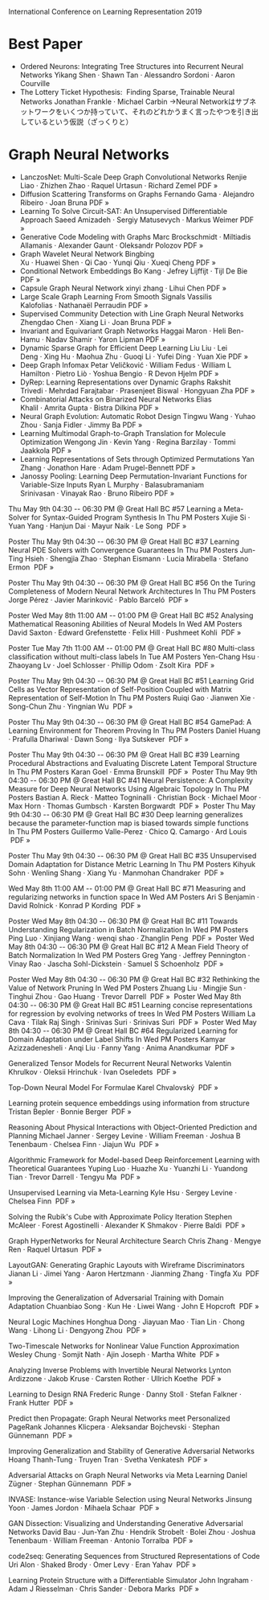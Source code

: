International Conference on Learning Representation 2019

# Best Paper
- Ordered Neurons: Integrating Tree Structures into Recurrent Neural Networks
Yikang Shen · Shawn Tan · Alessandro Sordoni · Aaron Courville
 
- The Lottery Ticket Hypothesis:  Finding Sparse, Trainable Neural Networks
Jonathan Frankle · Michael Carbin
→Neural Networkはサブネットワークをいくつか持っていて、それのどれかうまく言ったやつを引き出しているという仮説（ざっくりと）


# Graph Neural Networks

* LanczosNet: Multi-Scale Deep Graph Convolutional Networks Renjie Liao · Zhizhen Zhao · Raquel Urtasun · Richard Zemel PDF » 
* Diffusion Scattering Transforms on Graphs Fernando Gama · Alejandro Ribeiro · Joan Bruna PDF » 
* Learning To Solve Circuit-SAT: An Unsupervised Differentiable Approach Saeed Amizadeh · Sergiy Matusevych · Markus Weimer PDF » 
* Generative Code Modeling with Graphs Marc Brockschmidt · Miltiadis Allamanis · Alexander Gaunt · Oleksandr Polozov PDF » 
* Graph Wavelet Neural Network Bingbing Xu · Huawei Shen · Qi Cao · Yunqi Qiu · Xueqi Cheng PDF » 
* Conditional Network Embeddings Bo Kang · Jefrey Lijffijt · Tijl De Bie PDF » 
* Capsule Graph Neural Network xinyi zhang · Lihui Chen PDF » 
* Large Scale Graph Learning From Smooth Signals Vassilis Kalofolias · Nathanaël Perraudin PDF » 
* Supervised Community Detection with Line Graph Neural Networks Zhengdao Chen · Xiang Li · Joan Bruna PDF » 
* Invariant and Equivariant Graph Networks Haggai Maron · Heli Ben-Hamu · Nadav Shamir · Yaron Lipman PDF » 
* Dynamic Sparse Graph for Efficient Deep Learning Liu Liu · Lei Deng · Xing Hu · Maohua Zhu · Guoqi Li · Yufei Ding · Yuan Xie PDF » 
* Deep Graph Infomax Petar Veličković · William Fedus · William L Hamilton · Pietro Liò · Yoshua Bengio · R Devon Hjelm PDF » 
* DyRep: Learning Representations over Dynamic Graphs Rakshit Trivedi · Mehrdad Farajtabar · Prasenjeet Biswal · Hongyuan Zha PDF » 
* Combinatorial Attacks on Binarized Neural Networks Elias Khalil · Amrita Gupta · Bistra Dilkina PDF » 
* Neural Graph Evolution: Automatic Robot Design Tingwu Wang · Yuhao Zhou · Sanja Fidler · Jimmy Ba PDF » 
* Learning Multimodal Graph-to-Graph Translation for Molecule Optimization Wengong Jin · Kevin Yang · Regina Barzilay · Tommi Jaakkola PDF »
* Learning Representations of Sets through Optimized Permutations Yan Zhang · Jonathon Hare · Adam Prugel-Bennett PDF » 
* Janossy Pooling: Learning Deep Permutation-Invariant Functions for Variable-Size Inputs Ryan L Murphy · Balasubramaniam Srinivasan · Vinayak Rao · Bruno Ribeiro PDF » 





Thu May 9th 04:30 -- 06:30 PM @ Great Hall BC #57
Learning a Meta-Solver for Syntax-Guided Program Synthesis
In Thu PM Posters
Xujie Si · Yuan Yang · Hanjun Dai · Mayur Naik · Le Song
 PDF » 

Poster
Thu May 9th 04:30 -- 06:30 PM @ Great Hall BC #37
Learning Neural PDE Solvers with Convergence Guarantees
In Thu PM Posters
Jun-Ting Hsieh · Shengjia Zhao · Stephan Eismann · Lucia Mirabella · Stefano Ermon
 PDF » 

Poster
Thu May 9th 04:30 -- 06:30 PM @ Great Hall BC #56
On the Turing Completeness of Modern Neural Network Architectures
In Thu PM Posters
Jorge Pérez · Javier Marinković · Pablo Barceló
 PDF » 

Poster
Wed May 8th 11:00 AM -- 01:00 PM @ Great Hall BC #52
Analysing Mathematical Reasoning Abilities of Neural Models
In Wed AM Posters
David Saxton · Edward Grefenstette · Felix Hill · Pushmeet Kohli
 PDF » 

Poster
Tue May 7th 11:00 AM -- 01:00 PM @ Great Hall BC #80
Multi-class classification without multi-class labels
In Tue AM Posters
Yen-Chang Hsu · Zhaoyang Lv · Joel Schlosser · Phillip Odom · Zsolt Kira
 PDF » 

Poster
Thu May 9th 04:30 -- 06:30 PM @ Great Hall BC #51
Learning Grid Cells as Vector Representation of Self-Position Coupled with Matrix Representation of Self-Motion
In Thu PM Posters
Ruiqi Gao · Jianwen Xie · Song-Chun Zhu · Yingnian Wu
 PDF » 

Poster
Thu May 9th 04:30 -- 06:30 PM @ Great Hall BC #54
GamePad: A Learning Environment for Theorem Proving
In Thu PM Posters
Daniel Huang · Prafulla Dhariwal · Dawn Song · Ilya Sutskever
 PDF » 

Poster
Thu May 9th 04:30 -- 06:30 PM @ Great Hall BC #39
Learning Procedural Abstractions and Evaluating Discrete Latent Temporal Structure
In Thu PM Posters
Karan Goel · Emma Brunskill
 PDF » 
Poster
Thu May 9th 04:30 -- 06:30 PM @ Great Hall BC #41
Neural Persistence: A Complexity Measure for Deep Neural Networks Using Algebraic Topology
In Thu PM Posters
Bastian A. Rieck · Matteo Togninalli · Christian Bock · Michael Moor · Max Horn · Thomas Gumbsch · Karsten Borgwardt
 PDF » 
Poster
Thu May 9th 04:30 -- 06:30 PM @ Great Hall BC #30
Deep learning generalizes because the parameter-function map is biased towards simple functions
In Thu PM Posters
Guillermo Valle-Perez · Chico Q. Camargo · Ard Louis
 PDF » 

Poster
Thu May 9th 04:30 -- 06:30 PM @ Great Hall BC #35
Unsupervised Domain Adaptation for Distance Metric Learning
In Thu PM Posters
Kihyuk Sohn · Wenling Shang · Xiang Yu · Manmohan Chandraker
 PDF » 


Wed May 8th 11:00 AM -- 01:00 PM @ Great Hall BC #71
Measuring and regularizing networks in function space
In Wed AM Posters
Ari S Benjamin · David Rolnick · Konrad P Kording
 PDF » 

Poster
Wed May 8th 04:30 -- 06:30 PM @ Great Hall BC #11
Towards Understanding Regularization in Batch Normalization
In Wed PM Posters
Ping Luo · Xinjiang Wang · wenqi shao · Zhanglin Peng
 PDF » 
Poster
Wed May 8th 04:30 -- 06:30 PM @ Great Hall BC #12
A Mean Field Theory of Batch Normalization
In Wed PM Posters
Greg Yang · Jeffrey Pennington · Vinay Rao · Jascha Sohl-Dickstein · Samuel S Schoenholz
 PDF » 

Poster
Wed May 8th 04:30 -- 06:30 PM @ Great Hall BC #32
Rethinking the Value of Network Pruning
In Wed PM Posters
Zhuang Liu · Mingjie Sun · Tinghui Zhou · Gao Huang · Trevor Darrell
 PDF » 
Poster
Wed May 8th 04:30 -- 06:30 PM @ Great Hall BC #51
Learning concise representations for regression by evolving networks of trees
In Wed PM Posters
William La Cava · Tilak Raj Singh · Srinivas Suri · Srinivas Suri
 PDF » 
Poster
Wed May 8th 04:30 -- 06:30 PM @ Great Hall BC #64
Regularized Learning for Domain Adaptation under Label Shifts
In Wed PM Posters
Kamyar Azizzadenesheli · Anqi Liu · Fanny Yang · Anima Anandkumar
 PDF » 

Generalized Tensor Models for Recurrent Neural Networks
Valentin Khrulkov · Oleksii Hrinchuk · Ivan Oseledets
 PDF » 

Top-Down Neural Model For Formulae
Karel Chvalovský
 PDF » 

Learning protein sequence embeddings using information from structure
Tristan Bepler · Bonnie Berger
 PDF » 

Reasoning About Physical Interactions with Object-Oriented Prediction and Planning
Michael Janner · Sergey Levine · William Freeman · Joshua B Tenenbaum · Chelsea Finn · Jiajun Wu
 PDF » 

Algorithmic Framework for Model-based Deep Reinforcement Learning with Theoretical Guarantees
Yuping Luo · Huazhe Xu · Yuanzhi Li · Yuandong Tian · Trevor Darrell · Tengyu Ma
 PDF » 

Unsupervised Learning via Meta-Learning
Kyle Hsu · Sergey Levine · Chelsea Finn
 PDF » 

Solving the Rubik's Cube with Approximate Policy Iteration
Stephen McAleer · Forest Agostinelli · Alexander K Shmakov · Pierre Baldi
 PDF » 

Graph HyperNetworks for Neural Architecture Search
Chris Zhang · Mengye Ren · Raquel Urtasun
 PDF » 

LayoutGAN: Generating Graphic Layouts with Wireframe Discriminators
Jianan Li · Jimei Yang · Aaron Hertzmann · Jianming Zhang · Tingfa Xu
 PDF » 

Improving the Generalization of Adversarial Training with Domain Adaptation
Chuanbiao Song · Kun He · Liwei Wang · John E Hopcroft
 PDF » 

Neural Logic Machines
Honghua Dong · Jiayuan Mao · Tian Lin · Chong Wang · Lihong Li · Dengyong Zhou
 PDF » 

Two-Timescale Networks for Nonlinear Value Function Approximation
Wesley Chung · Somjit Nath · Ajin Joseph · Martha White
 PDF » 

Analyzing Inverse Problems with Invertible Neural Networks
Lynton Ardizzone · Jakob Kruse · Carsten Rother · Ullrich Koethe
 PDF » 

Learning to Design RNA
Frederic Runge · Danny Stoll · Stefan Falkner · Frank Hutter
 PDF » 

Predict then Propagate: Graph Neural Networks meet Personalized PageRank
Johannes Klicpera · Aleksandar Bojchevski · Stephan Günnemann
 PDF » 

Improving Generalization and Stability of Generative Adversarial Networks
Hoang Thanh-Tung · Truyen Tran · Svetha Venkatesh
 PDF » 

Adversarial Attacks on Graph Neural Networks via Meta Learning
Daniel Zügner · Stephan Günnemann
 PDF » 

INVASE: Instance-wise Variable Selection using Neural Networks
Jinsung Yoon · James Jordon · Mihaela Schaar
 PDF » 

GAN Dissection: Visualizing and Understanding Generative Adversarial Networks
David Bau · Jun-Yan Zhu · Hendrik Strobelt · Bolei Zhou · Joshua Tenenbaum · William Freeman · Antonio Torralba
 PDF » 

code2seq: Generating Sequences from Structured Representations of Code
Uri Alon · Shaked Brody · Omer Levy · Eran Yahav
 PDF » 

Learning Protein Structure with a Differentiable Simulator
John Ingraham · Adam J Riesselman · Chris Sander · Debora Marks
 PDF » 
